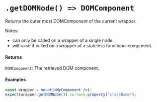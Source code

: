# `.getDOMNode() => DOMComponent`

Returns the outer most DOMComponent of the current wrapper.

Notes:
- can only be called on a wrapper of a single node.
- will raise if called on a wrapper of a stateless functional component.


#### Returns

`DOMComponent`: The retrieved DOM component.



#### Examples

```jsx
const wrapper = mount(<MyComponent />);
expect(wrapper.getDOMNode()).to.have.property("className");
```
